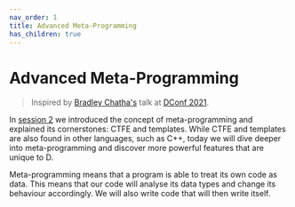 ```yaml
---
nav_order: 1
title: Advanced Meta-Programming
has_children: true
---
```

# Advanced Meta-Programming

> Inspired by [Bradley Chatha's](https://github.com/BradleyChatha) talk at [DConf 2021](https://www.youtube.com/watch?v=0lo-FOeWecA&list=PLIldXzSkPUXXA0Ephsge-DJEY8o7aZMsR&index=9).

In [session 2](../meta-intro/intro-to-meta.md) we introduced the concept of meta-programming and explained its cornerstones: CTFE and templates.
While CTFE and templates are also found in other languages, such as C++, today we will dive deeper into meta-programming and discover more powerful features that are unique to D.

Meta-programming means that a program is able to treat its own code as data.
This means that our code will analyse its data types and change its behaviour accordingly.
We will also write code that will then write itself.
